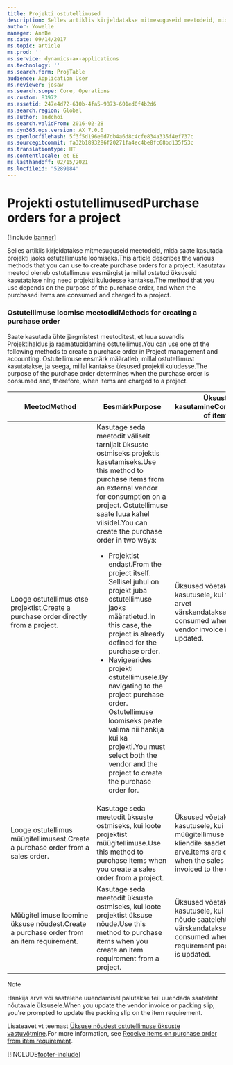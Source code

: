 ```yaml
---
title: Projekti ostutellimused
description: Selles artiklis kirjeldatakse mitmesuguseid meetodeid, mida saate kasutada projekti jaoks ostutellimuste loomiseks. Kasutatav meetod oleneb ostutellimuse eesmärgist ja millal ostetud üksuseid kasutatakse ning need projekti kuludesse kantakse.
author: Yowelle
manager: AnnBe
ms.date: 09/14/2017
ms.topic: article
ms.prod: ''
ms.service: dynamics-ax-applications
ms.technology: ''
ms.search.form: ProjTable
audience: Application User
ms.reviewer: josaw
ms.search.scope: Core, Operations
ms.custom: 83972
ms.assetid: 247e4d72-610b-4fa5-9873-601ed0f4b2d6
ms.search.region: Global
ms.author: andchoi
ms.search.validFrom: 2016-02-28
ms.dyn365.ops.version: AX 7.0.0
ms.openlocfilehash: 5f3f5d196e0d7db4a6d8c4cfe834a335f4ef737c
ms.sourcegitcommit: fa32b1893286f20271fa4ec4be8fc68bd135f53c
ms.translationtype: HT
ms.contentlocale: et-EE
ms.lasthandoff: 02/15/2021
ms.locfileid: "5289184"
---
```

# <a name="purchase-orders-for-a-project"></a><span data-ttu-id="43d7c-104">Projekti ostutellimused</span><span class="sxs-lookup"><span data-stu-id="43d7c-104">Purchase orders for a project</span></span>

[!include [banner](../includes/banner.md)]

<span data-ttu-id="43d7c-105">Selles artiklis kirjeldatakse mitmesuguseid meetodeid, mida saate kasutada projekti jaoks ostutellimuste loomiseks.</span><span class="sxs-lookup"><span data-stu-id="43d7c-105">This article describes the various methods that you can use to create purchase orders for a project.</span></span> <span data-ttu-id="43d7c-106">Kasutatav meetod oleneb ostutellimuse eesmärgist ja millal ostetud üksuseid kasutatakse ning need projekti kuludesse kantakse.</span><span class="sxs-lookup"><span data-stu-id="43d7c-106">The method that you use depends on the purpose of the purchase order, and when the purchased items are consumed and charged to a project.</span></span>

### <a name="methods-for-creating-a-purchase-order"></a><span data-ttu-id="43d7c-107">Ostutellimuse loomise meetodid</span><span class="sxs-lookup"><span data-stu-id="43d7c-107">Methods for creating a purchase order</span></span>

<span data-ttu-id="43d7c-108">Saate kasutada ühte järgmistest meetoditest, et luua suvandis Projektihaldus ja raamatupidamine ostutellimus.</span><span class="sxs-lookup"><span data-stu-id="43d7c-108">You can use one of the following methods to create a purchase order in Project management and accounting.</span></span> <span data-ttu-id="43d7c-109">Ostutellimuse eesmärk määratleb, millal ostutellimust kasutatakse, ja seega, millal kantakse üksused projekti kuludesse.</span><span class="sxs-lookup"><span data-stu-id="43d7c-109">The purpose of the purchase order determines when the purchase order is consumed and, therefore, when items are charged to a project.</span></span>

<table>
<colgroup>
<col width="33%" />
<col width="33%" />
<col width="33%" />
</colgroup>
<thead>
<tr class="header">
<th><span data-ttu-id="43d7c-110">Meetod</span><span class="sxs-lookup"><span data-stu-id="43d7c-110">Method</span></span></th>
<th><span data-ttu-id="43d7c-111">Eesmärk</span><span class="sxs-lookup"><span data-stu-id="43d7c-111">Purpose</span></span></th>
<th><span data-ttu-id="43d7c-112">Üksuste kasutamine</span><span class="sxs-lookup"><span data-stu-id="43d7c-112">Consumption of items</span></span></th>
</tr>
</thead>
<tbody>
<tr class="odd">
<td><span data-ttu-id="43d7c-113">Looge ostutellimus otse projektist.</span><span class="sxs-lookup"><span data-stu-id="43d7c-113">Create a purchase order directly from a project.</span></span></td>
<td><span data-ttu-id="43d7c-114">Kasutage seda meetodit väliselt tarnijalt üksuste ostmiseks projektis kasutamiseks.</span><span class="sxs-lookup"><span data-stu-id="43d7c-114">Use this method to purchase items from an external vendor for consumption on a project.</span></span> <span data-ttu-id="43d7c-115">Ostutellimuse saate luua kahel viisidel.</span><span class="sxs-lookup"><span data-stu-id="43d7c-115">You can create the purchase order in two ways:</span></span>
<ul>
<li><span data-ttu-id="43d7c-116">Projektist endast.</span><span class="sxs-lookup"><span data-stu-id="43d7c-116">From the project itself.</span></span> <span data-ttu-id="43d7c-117">Sellisel juhul on projekt juba ostutellimuse jaoks määratletud.</span><span class="sxs-lookup"><span data-stu-id="43d7c-117">In this case, the project is already defined for the purchase order.</span></span></li>
<li><span data-ttu-id="43d7c-118">Navigeerides projekti ostutellimusele.</span><span class="sxs-lookup"><span data-stu-id="43d7c-118">By navigating to the project purchase order.</span></span> <span data-ttu-id="43d7c-119">Ostutellimuse loomiseks peate valima nii hankija kui ka projekti.</span><span class="sxs-lookup"><span data-stu-id="43d7c-119">You must select both the vendor and the project to create the purchase order for.</span></span></li>
</ul></td>
<td><span data-ttu-id="43d7c-120">Üksused võetakse kasutusele, kui tarnija arvet värskendatakse.</span><span class="sxs-lookup"><span data-stu-id="43d7c-120">Items are consumed when the vendor invoice is updated.</span></span></td>
</tr>
<tr class="even">
<td><span data-ttu-id="43d7c-121">Looge ostutellimus müügitellimusest.</span><span class="sxs-lookup"><span data-stu-id="43d7c-121">Create a purchase order from a sales order.</span></span></td>
<td><span data-ttu-id="43d7c-122">Kasutage seda meetodit üksuste ostmiseks, kui loote projektist müügitellimuse.</span><span class="sxs-lookup"><span data-stu-id="43d7c-122">Use this method to purchase items when you create a sales order from a project.</span></span></td>
<td><span data-ttu-id="43d7c-123">Üksused võetakse kasutusele, kui müügitellimuse eest on kliendile saadetud arve.</span><span class="sxs-lookup"><span data-stu-id="43d7c-123">Items are consumed when the sales order is invoiced to the customer.</span></span></td>
</tr>
<tr class="odd">
<td><span data-ttu-id="43d7c-124">Müügitellimuse loomine üksuse nõudest.</span><span class="sxs-lookup"><span data-stu-id="43d7c-124">Create a purchase order from an item requirement.</span></span></td>
<td><span data-ttu-id="43d7c-125">Kasutage seda meetodit üksuste ostmiseks, kui loote projektist üksuse nõude.</span><span class="sxs-lookup"><span data-stu-id="43d7c-125">Use this method to purchase items when you create an item requirement from a project.</span></span></td>
<td><span data-ttu-id="43d7c-126">Üksused võetakse kasutusele, kui üksuse nõude saatelehte värskendatakse.</span><span class="sxs-lookup"><span data-stu-id="43d7c-126">Items are consumed when the item requirement packing slip is updated.</span></span></td>
</tr>
</tbody>
</table>

> [!NOTE] 
> <span data-ttu-id="43d7c-127">Hankija arve või saatelehe uuendamisel palutakse teil uuendada saateleht nõutavale üksusele.</span><span class="sxs-lookup"><span data-stu-id="43d7c-127">When you update the vendor invoice or packing slip, you're prompted to update the packing slip on the item requirement.</span></span>

<span data-ttu-id="43d7c-128">Lisateavet vt teemast [Üksuse nõudest ostutellimuse üksuste vastuvõtmine](tasks/receive-items-purchase-order-item-requirement.md).</span><span class="sxs-lookup"><span data-stu-id="43d7c-128">For more information, see [Receive items on purchase order from item requirement](tasks/receive-items-purchase-order-item-requirement.md).</span></span>



[!INCLUDE[footer-include](../includes/footer-banner.md)]